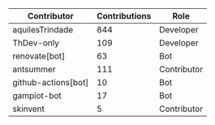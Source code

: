 | Contributor | Contributions | Role |
| ------------ | -------------- | ---- |
| aquilesTrindade | 844 | Developer |
| ThDev-only | 109 | Developer |
| renovate[bot] | 63 | Bot |
| antsummer | 111 | Contributor |
| github-actions[bot] | 10 | Bot |
| gampiot-bot | 17 | Bot |
| skinvent | 5 | Contributor |

